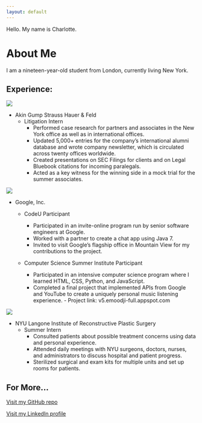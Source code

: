 ```yaml
---
layout: default
---
```


Hello.
My name is Charlotte.

# [](#header-1)About Me

I am a nineteen-year-old student from London, currently living New York.

## [](#header-2)Experience:


![](https://static1.squarespace.com/static/510308b7e4b065d4a1c23cc9/t/5105e844e4b00ee3050e6c56/1359341637132/Akin+Gump.png)
- Akin Gump Strauss Hauer & Feld
  - Litigation Intern
    - Performed case research for partners and associates in the New York office as well as in international offices.
    - Updated 5,000+ entries for the company’s international alumni database and wrote company newsletter, which is circulated across twenty offices worldwide.
    - Created presentations on SEC Filings for clients and on Legal Bluebook citations for incoming paralegals. 
    - Acted as a key witness for the winning side in a mock trial for the summer associates.


![](https://cdn4.iconfinder.com/data/icons/new-google-logo-2015/400/new-google-favicon-128.png)
- Google, Inc.
  - CodeU Participant
    - Participated in an invite-online program run by senior software engineers at Google.
    - Worked with a partner to create a chat app using Java 7.
    - Invited to visit Google’s flagship office in Mountain View for my contributions to the project.

  - Computer Science Summer Institute Participant
    - Participated in an intensive computer science program where I learned HTML, CSS, Python, and JavaScript.
    - Completed a final project that implemented APIs from Google and YouTube to create a uniquely personal music listening experience.       - Project link: v5.emoodji-full.appspot.com
    

![](https://logo.clearbit.com/www.med.nyu.edu)
- NYU Langone Institute of Reconstructive Plastic Surgery
  - Summer Intern
      - Consulted patients about possible treatment concerns using data and personal experience.
      - Attended daily meetings with NYU surgeons, doctors, nurses, and administrators to discuss hospital and patient progress.
      - Sterilized surgical and exam kits for multiple units and set up rooms for patients.


## [](#header-3)For More...
[Visit my GitHub repo](https://www.github.com/charlinds)

[Visit my LinkedIn profile](https://www.linkedin.com/in/charlotte-lindsay/)
